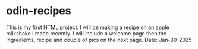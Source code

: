 # odin-recipes

This is my first HTML project. I will be making a recipe on an apple milkshake I made recently.
I will include a welcome page then the ingredients, recipe and couple of pics on the next page.
Date: Jan-30-2025 